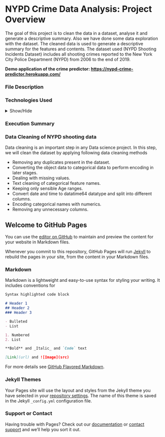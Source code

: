 # NYPD Crime Data Analysis: Project Overview 
The goal of this project is to clean
the data in a dataset, analyse it and generate a
descriptive summary. Also we have done some
data exploration with the dataset. The cleaned
data is used to generate a descriptive summary
for the features and contents. The dataset used
(NYPD Shooting Incidents Dataset) includes all
shooting crimes reported to the New York City
Police Department (NYPD) from 2006 to the
end of 2019.

<strong> Demo application of the crime predictor: https://nypd-crime-predictor.herokuapp.com/ </strong> 
### File Description

### Technologies Used
<details>
<a name="Technologies_Used"></a>
<summary>Show/Hide</summary>
<br>
    
* <strong>Python</strong>
* <strong>Pandas</strong>
* <strong>Numpy</strong>
* <strong>Matplotlib</strong>
* <strong>Seaborn</strong>
* <strong>NLTK</strong>
* <strong>Scrapy</strong>
* <strong>Scikit-Learn</strong>
* <strong>Keras</strong>
* <strong>Tensorflow</strong>
* <strong>Streamlit</strong>
* <strong>Heroku</strong>
</details>

### Execution Summary

### Data Cleaning of NYPD shooting data
Data cleaning is an important step in any Data science project. In this step, we will clean the dataset by applying following data cleaning methods
- Removing any duplicates present in the dataset.
- Converting the object data to categorical data to perform encoding in later stages.
- Dealing with missing values.
- Text cleaning of categorical feature names.
- Keeping only sensible Age ranges.
- Convert date and time to datatime64 datatype and split into different columns.
- Encoding categorical names with numerics.
- Removing any unnecessary columns.

<!-- ## Exploratory Data Analysis -->
<!-- ![](/images/image3.png) -->


## Welcome to GitHub Pages

You can use the [editor on GitHub](https://github.com/anooshaseelm/DIC_Project1_Portfolio/edit/main/README.md) to maintain and preview the content for your website in Markdown files.

Whenever you commit to this repository, GitHub Pages will run [Jekyll](https://jekyllrb.com/) to rebuild the pages in your site, from the content in your Markdown files.

### Markdown

Markdown is a lightweight and easy-to-use syntax for styling your writing. It includes conventions for

```markdown
Syntax highlighted code block

# Header 1
## Header 2
### Header 3

- Bulleted
- List

1. Numbered
2. List

**Bold** and _Italic_ and `Code` text

[Link](url) and ![Image](src)
```

For more details see [GitHub Flavored Markdown](https://guides.github.com/features/mastering-markdown/).

### Jekyll Themes

Your Pages site will use the layout and styles from the Jekyll theme you have selected in your [repository settings](https://github.com/anooshaseelm/DIC_Project1_Portfolio/settings/pages). The name of this theme is saved in the Jekyll `_config.yml` configuration file.

### Support or Contact

Having trouble with Pages? Check out our [documentation](https://docs.github.com/categories/github-pages-basics/) or [contact support](https://support.github.com/contact) and we’ll help you sort it out.
